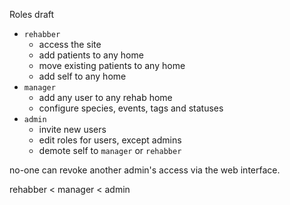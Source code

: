 Roles draft

- `rehabber`
    - access the site
    - add patients to any home
    - move existing patients to any home
    - add self to any home
- `manager`
    - add any user to any rehab home
    - configure species, events, tags and statuses
- `admin`
    - invite new users
    - edit roles for users, except admins
    - demote self to `manager` or `rehabber`

no-one can revoke another admin's access via the web interface.

rehabber < manager < admin
